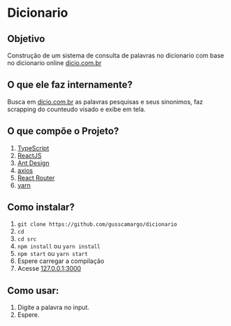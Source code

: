 # Dicionario

## Objetivo
Construção de um sistema de consulta de palavras no dicionario com base no dicionario online [dicio.com.br](dicio.com.br)

## O que ele faz internamente?
Busca em [dicio.com.br](dicio.com.br) as palavras pesquisas e seus sinonimos, faz scrapping do counteudo visado e exibe em tela.

## O que compõe o Projeto?
1. [TypeScript](https://www.typescriptlang.org/)
2. [ReactJS](https://pt-br.reactjs.org/)
3. [Ant Design](https://ant.design/)
4. [axios](https://axios-http.com/ptbr/docs/intro)
5. [React Router](https://reactrouter.com/)
6. [yarn](https://yarnpkg.com/)

## Como instalar?
1. ```git clone https://github.com/gusscamargo/dicionario```
2. ``` cd ```
3. ```cd src```
4. ```npm install``` ou ```yarn install```
5. ```npm start``` ou ```yarn start```
6. Espere carregar a compilação
7. Acesse [127.0.0.1:3000](http://127.0.0.1:3000/)

## Como usar:
1. Digite a palavra no input.
2. Espere.
